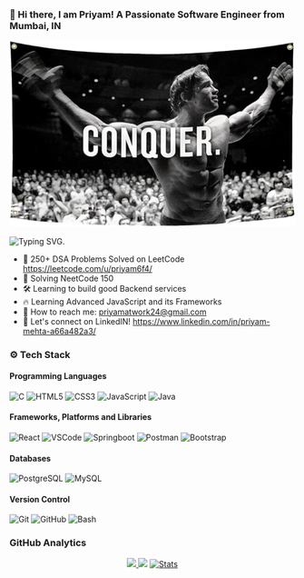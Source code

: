 ### 👋 Hi there, I am Priyam! A Passionate Software Engineer from Mumbai, IN
![priyam86f](https://github.com/priyam86f/priyam86f/blob/main/conquer.jpg)

![Typing SVG](https://readme-typing-svg.herokuapp.com?font=comfortaa&color=ffffff&size=24&width=500&lines=🚀Java%20Developer;🧠Problem%20Solving(DSA)).

- 🧠 250+ DSA Problems Solved on LeetCode https://leetcode.com/u/priyam6f4/
- 🎯 Solving NeetCode 150
- 🛠️ Learning to build good Backend services
- 🔥 Learning Advanced JavaScript and its Frameworks
- 📲 How to reach me: priyamatwork24@gmail.com
- 📩 Let's connect on LinkedIN! https://www.linkedin.com/in/priyam-mehta-a66a482a3/

### ⚙️ Tech Stack
#### Programming Languages
![C](https://skillicons.dev/icons?i=c)
![HTML5](https://skillicons.dev/icons?i=html)
![CSS3](https://skillicons.dev/icons?i=css)
![JavaScript](https://skillicons.dev/icons?i=js)
![Java](https://skillicons.dev/icons?i=java)

#### Frameworks, Platforms and Libraries
![React](https://skillicons.dev/icons?i=react)
![VSCode](https://skillicons.dev/icons?i=vscode)
![Springboot](https://skillicons.dev/icons?i=spring)
![Postman](https://skillicons.dev/icons?i=postman)
![Bootstrap](https://skillicons.dev/icons?i=bootstrap)

#### Databases
![PostgreSQL](https://skillicons.dev/icons?i=postgres)
![MySQL](https://skillicons.dev/icons?i=mysql)

#### Version Control
![Git](https://skillicons.dev/icons?i=git)
![GitHub](https://skillicons.dev/icons?i=github)
![Bash](https://skillicons.dev/icons?i=bash)

### GitHub Analytics
<p align="center">
<a href="https://github.com/priyam86f">
<img height="180em" src="https://github-readme-stats-eight-theta.vercel.app/api?username=priyam86f&show_icons=true&theme=algolia&include_all_commits=true&count_private=true"/>
</a>
<img height="180em" src="https://github-readme-stats-eight-theta.vercel.app/api/top-langs/?username=CodingAdda0506&layout=compact&langs_count=8&theme=algolia"/>
  <a href="https://github.com/CodingAdda0506">
<img src="https://github-stats-alpha.vercel.app/api/?username=priyam86f&cc=333333&tc=ffffff&ic=4B8BDA" alt="Stats"/>
</a>
</p>

<!---
priyam86f/priyam86f is a ✨ special ✨ repository because its `README.md` (this file) appears on your GitHub profile.
You can click the Preview link to take a look at your changes.
--->
